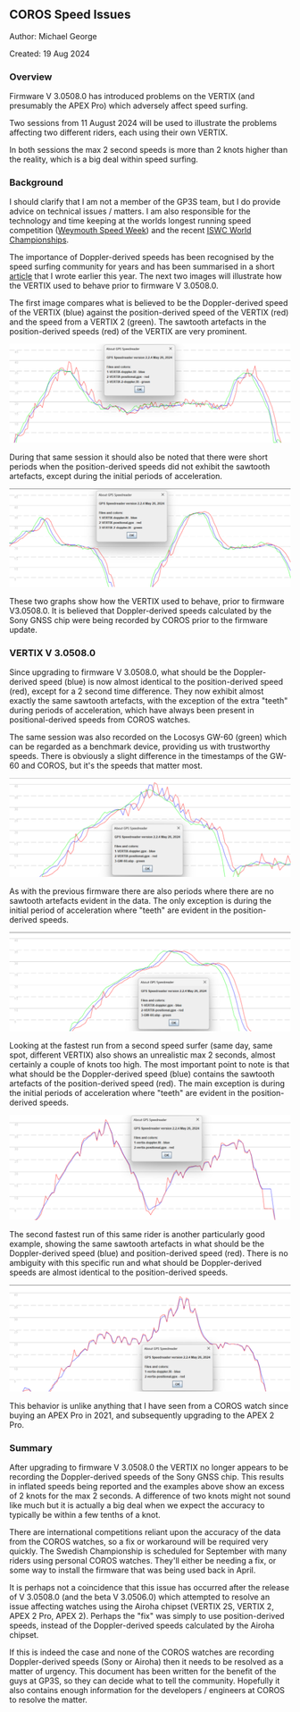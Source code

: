 ## COROS Speed Issues

Author: Michael George

Created: 19 Aug 2024



### Overview

Firmware V 3.0508.0 has introduced problems on the VERTIX (and presumably the APEX Pro) which adversely affect speed surfing.

Two sessions from 11 August 2024 will be used to illustrate the problems affecting two different riders, each using their own VERTIX.

In both sessions the max 2 second speeds is more than 2 knots higher than the reality, which is a big deal within speed surfing.



### Background

I should clarify that I am not a member of the GP3S team, but I do provide advice on technical issues / matters. I am also responsible for the technology and time keeping at the worlds longest running speed competition ([Weymouth Speed Week](https://weymouthspeedweek.com/)) and the recent [ISWC World Championships](https://speedwindsurfing.org/).

The importance of Doppler-derived speeds has been recognised by the speed surfing community for years and has been summarised in a short [article](https://medium.com/@mikeg888/the-importance-of-doppler-b886b14bb65d) that I wrote earlier this year. The next two images will illustrate how the VERTIX used to behave prior to firmware V 3.0508.0.

The first image compares what is believed to be the Doppler-derived speed of the VERTIX (blue) against the position-derived speed of the VERTIX (red) and the speed from a VERTIX 2 (green). The sawtooth artefacts in the position-derived speeds (red) of the VERTIX are very prominent.

![pre-issue-noisy](img/1-pre-issue-noisy.png)



During that same session it should also be noted that there were short periods when the position-derived speeds did not exhibit the sawtooth artefacts, except during the initial periods of acceleration.

![pre-issue-clean](img/2-pre-issue-clean.png)

These two graphs show how the VERTIX used to behave, prior to firmware V3.0508.0. It is believed that Doppler-derived speeds calculated by the Sony GNSS chip were being recorded by COROS prior to the firmware update.



### VERTIX V 3.0508.0

Since upgrading to firmware V 3.0508.0, what should be the Doppler-derived speed (blue) is now almost identical to the position-derived speed (red), except for a 2 second time difference. They now exhibit almost exactly the same sawtooth artefacts, with the exception of the extra "teeth" during periods of acceleration, which have always been present in positional-derived speeds from COROS watches.

The same session was also recorded on the Locosys GW-60 (green) which can be regarded as a benchmark device, providing us with trustworthy speeds. There is obviously a slight difference in the timestamps of the GW-60 and COROS, but it's the speeds that matter most.

![post-issue-noisy](img/3-post-issue-noisy.png)



As with the previous firmware there are also periods where there are no sawtooth artefacts evident in the data. The only exception is during the initial period of acceleration where "teeth" are evident in the position-derived speeds.

![pre-issue-clean](img/4-post-issue-clean.png)

Looking at the fastest run from a second speed surfer (same day, same spot, different VERTIX) also shows an unrealistic max 2 seconds, almost certainly a couple of knots too high. The most important point to note is that what should be the Doppler-derived speed (blue) contains the sawtooth artefacts of the position-derived speed (red). The main exception is during the initial periods of acceleration where "teeth" are evident in the position-derived speeds.



![vertix-noisy-1](img/5-vertix-noisy-1.png)



The second fastest run of this same rider is another particularly good example, showing the same sawtooth artefacts in what should be the Doppler-derived speed (blue) and position-derived speed (red). There is no ambiguity with this specific run and what should be Doppler-derived speeds are almost identical to the position-derived speeds.

![vertix-noisy-2](img/6-vertix-noisy-2.png)



This behavior is unlike anything that I have seen from a COROS watch since buying an APEX Pro in 2021, and subsequently upgrading to the APEX 2 Pro.



### Summary

After upgrading to firmware V 3.0508.0 the VERTIX no longer appears to be recording the Doppler-derived speeds of the Sony GNSS chip. This results in inflated speeds being reported and the examples above show an excess of 2 knots for the max 2 seconds. A difference of two knots might not sound like much but it is actually a big deal when we expect the accuracy to typically be within a few tenths of a knot.

There are international competitions reliant upon the accuracy of the data from the COROS watches, so a fix or workaround will be required very quickly. The Swedish Championship is scheduled for September with many riders using personal COROS watches. They'll either be needing a fix, or some way to install the firmware that was being used back in April.

It is perhaps not a coincidence that this issue has occurred after the release of V 3.0508.0 (and the beta V 3.0506.0) which attempted to resolve an issue affecting watches using the Airoha chipset (VERTIX 2S, VERTIX 2, APEX 2 Pro, APEX 2). Perhaps the "fix" was simply to use position-derived speeds, instead of the Doppler-derived speeds calculated by the Airoha chipset.

If this is indeed the case and none of the COROS watches are recording Doppler-derived speeds (Sony or Airoha) then it needs to be resolved as a matter of urgency. This document has been written for the benefit of the guys at GP3S, so they can decide what to tell the community. Hopefully it also contains enough information for the developers / engineers at COROS to resolve the matter.


